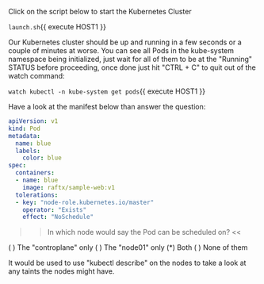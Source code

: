 Click on the script below to start the Kubernetes Cluster

`launch.sh`{{ execute HOST1 }}

Our Kubernetes cluster should be up and running in a few seconds or a couple of minutes at worse. You can see all Pods in the kube-system namespace being initialized, just wait for all of them to be at the "Running" STATUS before proceeding, once done just hit "CTRL + C" to quit out of the watch command:

`watch kubectl -n kube-system get pods`{{ execute HOST1 }}

Have a look at the manifest below than answer the question:

```yaml
apiVersion: v1
kind: Pod
metadata:
  name: blue
  labels:
    color: blue
spec:
  containers:
  - name: blue
    image: raftx/sample-web:v1
  tolerations:
  - key: "node-role.kubernetes.io/master"
    operator: "Exists"
    effect: "NoSchedule"
```

>> In which node would say the Pod can be scheduled on? <<

( ) The "controplane"  only
( ) The "node01" only
(*) Both
( ) None of them

It would be used to use "kubectl describe" on the nodes to take a look at any taints the nodes might have.